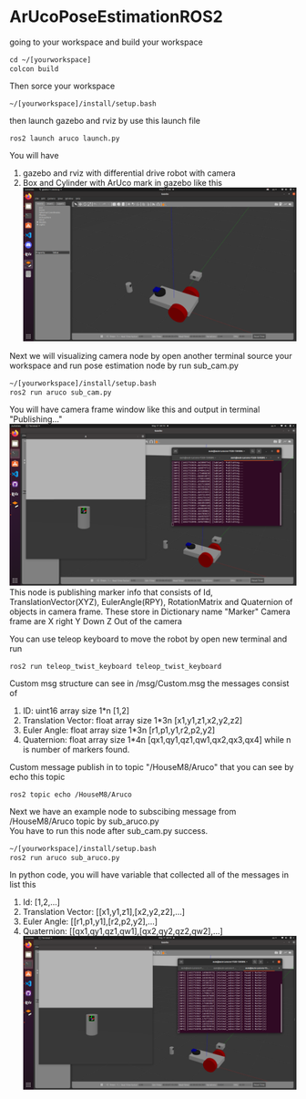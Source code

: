 # ArUcoPoseEstimationROS2
going to your workspace and build your workspace
```
cd ~/[yourworkspace]
colcon build
```
Then sorce your workspace
```
~/[yourworkspace]/install/setup.bash
```
then launch gazebo and rviz by use this launch file
```
ros2 launch aruco launch.py
```
You will have 
1. gazebo and rviz with differential drive robot with camera
2. Box and Cylinder with ArUco mark in gazebo
like this
![ArUcoPoseEstimationROS2](GazeboExample.png)
    
Next we will visualizing camera node by open another terminal source your workspace and run pose estimation node by run sub_cam.py
```
~/[yourworkspace]/install/setup.bash
ros2 run aruco sub_cam.py
```
You will have camera frame window like this and output in terminal "Publishing..."
![ArUcoPoseEstimationROS2](OpenCameraExample.png)
 This node is publishing marker info that consists of Id, TranslationVector(XYZ), EulerAngle(RPY), RotationMatrix and Quaternion of objects in camera frame.
 These store in Dictionary name "Marker"
 Camera frame are X right Y Down Z Out of the camera
    
 You can use teleop keyboard to move the robot by open new terminal and run
 ```
 ros2 run teleop_twist_keyboard teleop_twist_keyboard
```
    
Custom msg structure can see in /msg/Custom.msg the messages consist of
1. ID: uint16 array size 1*n [1,2]
2. Translation Vector: float array size 1*3n [x1,y1,z1,x2,y2,z2]
3. Euler Angle: float array size 1*3n [r1,p1,y1,r2,p2,y2]
4. Quaternion: float array size 1*4n [qx1,qy1,qz1,qw1,qx2,qx3,qx4]
while n is number of markers found.

Custom message publish in to topic "/HouseM8/Aruco" that you can see by echo this topic
```
ros2 topic echo /HouseM8/Aruco
```
Next we have an example node to subscibing message from /HouseM8/Aruco topic by sub_aruco.py    
You have to run this node after sub_cam.py success.    
```
~/[yourworkspace]/install/setup.bash
ros2 run aruco sub_aruco.py
```
In python code, you will have variable that collected all of the messages in list this
1. Id: [1,2,...]
2. Translation Vector: [[x1,y1,z1],[x2,y2,z2],...]
3. Euler Angle: [[r1,p1,y1],[r2,p2,y2],...]
4. Quaternion: [[qx1,qy1,qz1,qw1],[qx2,qy2,qz2,qw2],...]
![ArUcoPoseEstimationROS2](SubScribeAruco.png)
